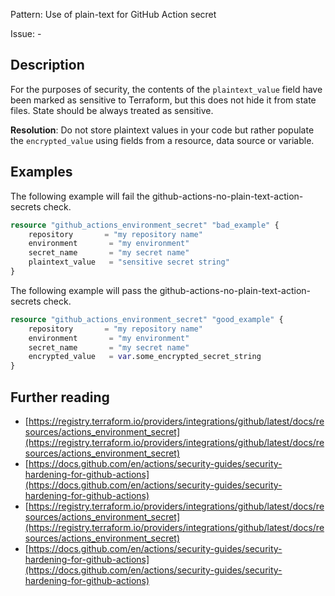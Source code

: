 Pattern: Use of plain-text for GitHub Action secret

Issue: -

## Description

For the purposes of security, the contents of the `plaintext_value` field have been marked as sensitive to Terraform, but this does not hide it from state files. State should be always treated as sensitive.

**Resolution**: Do not store plaintext values in your code but rather populate the `encrypted_value` using fields from a resource, data source or variable.

## Examples

The following example will fail the github-actions-no-plain-text-action-secrets check.

```terraform
resource "github_actions_environment_secret" "bad_example" {	 
	repository       = "my repository name"
	environment       = "my environment"
	secret_name       = "my secret name"
	plaintext_value   = "sensitive secret string"
}
```

The following example will pass the github-actions-no-plain-text-action-secrets check.

```terraform
resource "github_actions_environment_secret" "good_example" {
	repository       = "my repository name"
	environment       = "my environment"
	secret_name       = "my secret name"
	encrypted_value   = var.some_encrypted_secret_string
}
```

## Further reading

- [https://registry.terraform.io/providers/integrations/github/latest/docs/resources/actions_environment_secret](https://registry.terraform.io/providers/integrations/github/latest/docs/resources/actions_environment_secret)
- [https://docs.github.com/en/actions/security-guides/security-hardening-for-github-actions](https://docs.github.com/en/actions/security-guides/security-hardening-for-github-actions)
- [https://registry.terraform.io/providers/integrations/github/latest/docs/resources/actions_environment_secret](https://registry.terraform.io/providers/integrations/github/latest/docs/resources/actions_environment_secret)
- [https://docs.github.com/en/actions/security-guides/security-hardening-for-github-actions](https://docs.github.com/en/actions/security-guides/security-hardening-for-github-actions)